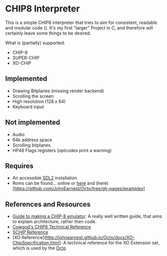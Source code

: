 # CHIP8 Interpreter

This is a simple CHIP8 interpreter that tries to aim for consistent, readable and modular code (<insert other flattering adjectives here>).
It's my first "larger" Project in C, and therefore will certainly leave some things to be desired.

What is (partially) supported:

- CHIP-8
- SUPER-CHIP
- XO-CHIP

## Implemented

- Drawing Bitplanes (missing render backend)
- Scrolling the screen
- High resolution (128 x 64)
- Keyboard input

## Not implemented

- Audio
- 64k address space
- Scrolling bitplanes
- HP48 Flags registers (optcodes print a warning)

## Requires

- An accessible [SDL2](https://www.libsdl.org/) installation
- Roms can be found... online or [here](https://github.com/kripod/chip8-roms) and (here)[https://github.com/JohnEarnest/Octo/tree/gh-pages/examples]

## References and Resources

- [Guide to making a CHIP-8 emulator](https://tobiasvl.github.io/blog/write-a-chip-8-emulator/#add-super-chip-support): A really well written guide, that aims to explain architecture, rather then code.
- [Cowgod's CHIP8 Technical Reference](http://devernay.free.fr/hacks/chip8/C8TECH10.HTM#8xy6)
- [SCHIP Reference](http://devernay.free.fr/hacks/chip8/schip.txt)
- [XO Reference](http://johnearnest.github.io/Octo/docs/XO-ChipSpecification.html]: A technical reference for the XO Extension set, which is used by the [Octo](https://github.com/JohnEarnest/Octo)
